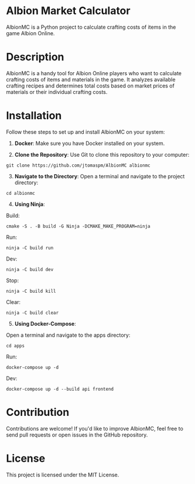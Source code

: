 # Albion Market Calculator

AlbionMC is a Python project to calculate crafting costs of items in the game Albion Online.

# Description
AlbionMC is a handy tool for Albion Online players who want to calculate crafting costs of items and materials in the game. It analyzes available crafting recipes and determines total costs based on market prices of materials or their individual crafting costs.

# Installation  
Follow these steps to set up and install AlbionMC on your system:

1. **Docker**: Make sure you have Docker installed on your system.

2. **Clone the Repository**: Use Git to clone this repository to your computer:  
```
git clone https://github.com/jtomaspm/AlbionMC albionmc
```

3. **Navigate to the Directory**: Open a terminal and navigate to the project directory:

```
cd albionmc
```

4. **Using Ninja**:  

Build:
```
cmake -S . -B build -G Ninja -DCMAKE_MAKE_PROGRAM=ninja
```
Run:
```
ninja -C build run
```
Dev:
```
ninja -C build dev
```
Stop:
```
ninja -C build kill
```
Clear:
```
ninja -C build clear
```

5. **Using Docker-Compose**: 

Open a terminal and navigate to the apps directory:
```
cd apps
```
Run:
```
docker-compose up -d
```
Dev:
```
docker-compose up -d --build api frontend
```

# Contribution
Contributions are welcome! If you'd like to improve AlbionMC, feel free to send pull requests or open issues in the GitHub repository.

# License
This project is licensed under the MIT License.
